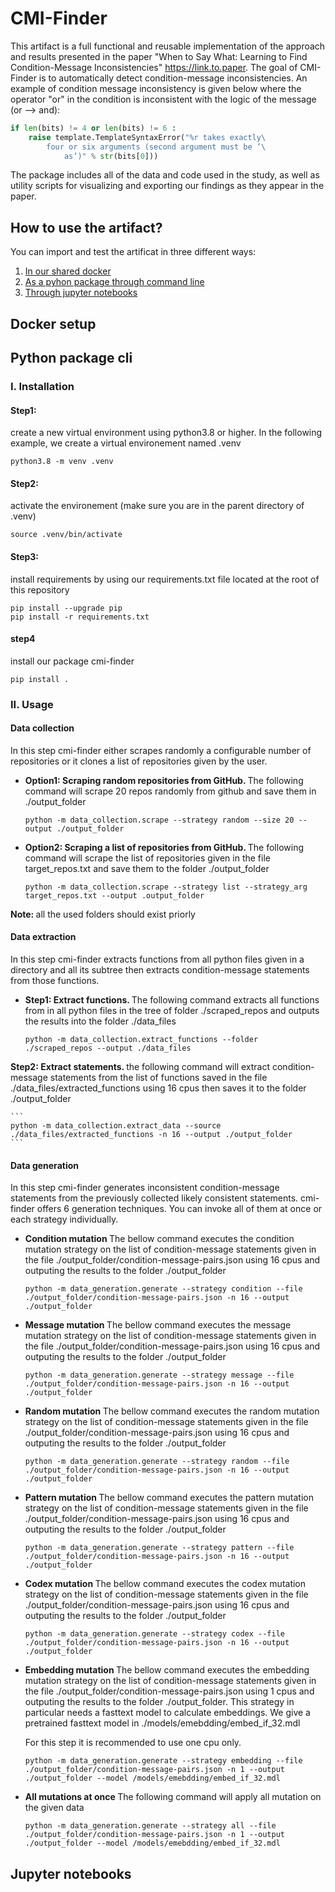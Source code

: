 # CMI-Finder
This artifact is a full functional and reusable implementation of the approach and results presented in the paper "When to Say What: Learning to Find Condition-Message Inconsistencies" https://link.to.paper. The goal of CMI-Finder is to automatically detect condition-message inconsistencies. An example of condition message inconsistency is given below where the operator "or" in the condition is inconsistent with the logic of the message (or --> and):
```Python
if len(bits) != 4 or len(bits) != 6 :
    raise template.TemplateSyntaxError("%r takes exactly\
        four or six arguments (second argument must be ’\
            as’)" % str(bits[0]))
```
The package includes all of the data and code used in the study, as well as utility scripts for visualizing and exporting our findings as they appear in the paper.

## How to use the artifact?
You can import and test the artificat in three different ways:
1. [In our shared docker](#docker-setup)
2. [As a pyhon package through command line](#python-package-cli)
3. [Through jupyter notebooks](#jupyter-notebooks)

## Docker setup

## Python package cli
### I. Installation
 #### Step1: 
 create a new virtual environment using python3.8 or higher. In the following example, we create a virtual environement named .venv
 ```
 python3.8 -m venv .venv
 ```
 #### Step2: 
 activate the environement (make sure you are in the parent directory of .venv)
 ```
 source .venv/bin/activate
 ```
 #### Step3: 
 install requirements by using our requirements.txt file located at the root of this repository
 ```
 pip install --upgrade pip
 pip install -r requirements.txt
 ```

 #### step4
 install our package cmi-finder
 ```
 pip install .
 ```
### II. Usage

#### Data collection
In this step cmi-finder either scrapes randomly a configurable number of repositories or it clones a list of repositories given by the user.

* <b>Option1: Scraping random repositories from GitHub. </b>The following command will scrape 20 repos randomly from github and save them in ./output_folder
    ```
    python -m data_collection.scrape --strategy random --size 20 --output ./output_folder
    ```
* <b> Option2: Scraping a list of repositories from GitHub. </b> The following command will scrape the list of repositories given in the file target_repos.txt and save them to the folder ./output_folder

    ```
    python -m data_collection.scrape --strategy list --strategy_arg target_repos.txt --output .output_folder
    ```

<b>Note: </b> all the used folders should exist priorly
#### Data extraction
In this step cmi-finder extracts functions from all python files given in a directory and all its subtree then extracts condition-message statements from those functions.

* <b> Step1: Extract functions. </b>
The following command extracts all functions from in all python files in the tree of folder ./scraped_repos and outputs the results into the folder ./data_files

    ```
    python -m data_collection.extract_functions --folder ./scraped_repos --output ./data_files
    ```

<b>Step2: Extract statements. </b>
the following command will extract condition-message statements from the list of functions saved in the file ./data_files/extracted_functions using 16 cpus then saves it to the folder ./output_folder

    ```
    python -m data_collection.extract_data --source ./data_files/extracted_functions -n 16 --output ./output_folder
    ```

#### Data generation
In this step cmi-finder generates inconsistent condition-message statements from the previously collected likely consistent statements. cmi-finder offers 6 generation techniques. You can invoke all of them at once or each strategy individually.

* <b>Condition mutation </b>The bellow command executes the condition mutation strategy on the list of condition-message statements given in the file ./output_folder/condition-message-pairs.json using 16 cpus and outputing the results to the folder ./output_folder
    ```
    python -m data_generation.generate --strategy condition --file ./output_folder/condition-message-pairs.json -n 16 --output ./output_folder
    ```

* <b>Message mutation </b>
The bellow command executes the message mutation strategy on the list of condition-message statements given in the file ./output_folder/condition-message-pairs.json using 16 cpus and outputing the results to the folder ./output_folder
    ```
    python -m data_generation.generate --strategy message --file ./output_folder/condition-message-pairs.json -n 16 --output ./output_folder
    ```

* <b>Random mutation </b>
The bellow command executes the random mutation strategy on the list of condition-message statements given in the file ./output_folder/condition-message-pairs.json using 16 cpus and outputing the results to the folder ./output_folder
    ```
    python -m data_generation.generate --strategy random --file ./output_folder/condition-message-pairs.json -n 16 --output ./output_folder
    ```

* <b>Pattern mutation </b>
The bellow command executes the pattern mutation strategy on the list of condition-message statements given in the file ./output_folder/condition-message-pairs.json using 16 cpus and outputing the results to the folder ./output_folder
    ```
    python -m data_generation.generate --strategy pattern --file ./output_folder/condition-message-pairs.json -n 16 --output ./output_folder
    ```

* <b>Codex mutation </b>
The bellow command executes the codex mutation strategy on the list of condition-message statements given in the file ./output_folder/condition-message-pairs.json using 16 cpus and outputing the results to the folder ./output_folder
    ```
    python -m data_generation.generate --strategy codex --file ./output_folder/condition-message-pairs.json -n 16 --output ./output_folder
    ```

* <b>Embedding mutation </b>
The bellow command executes the embedding mutation strategy on the list of condition-message statements given in the file ./output_folder/condition-message-pairs.json using 1 cpus and outputing the results to the folder ./output_folder. This strategy in particular needs a fasttext model to calculate embeddings. We give a pretrained fasttext model in ./models/emebdding/embed_if_32.mdl

    For this step it is recommended to use one cpu only.

    ```
    python -m data_generation.generate --strategy embedding --file ./output_folder/condition-message-pairs.json -n 1 --output ./output_folder --model /models/emebdding/embed_if_32.mdl
    ```

* <b>All mutations at once </b>
The following command will apply all mutation on the given data
    ```
    python -m data_generation.generate --strategy all --file ./output_folder/condition-message-pairs.json -n 1 --output ./output_folder --model /models/emebdding/embed_if_32.mdl
    ```

## Jupyter notebooks